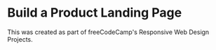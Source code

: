 # Build a Product Landing Page

This was created as part of freeCodeCamp's Responsive Web Design Projects.

